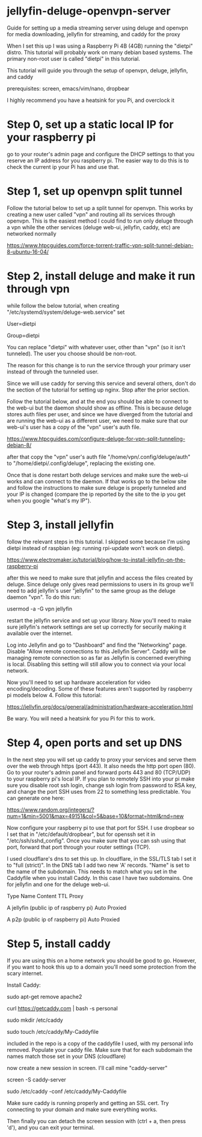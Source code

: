 # jellyfin-deluge-openvpn-server
Guide for setting up a media streaming server using deluge and openvpn for media downloading, jellyfin for streaming, and caddy for the proxy

When I set this up I was using a Raspberry Pi 4B (4GB) running the "dietpi" distro. This tutorial will probably work on many debian based systems. The primary non-root user is called "dietpi" in this tutorial.

This tutorial will guide you through the setup of openvpn, deluge, jellyfin, and caddy

prerequisites: screen, emacs/vim/nano, dropbear

I highly recommend you have a heatsink for you Pi, and overclock it

# Step 0, set up a static local IP for your raspberry pi

go to your router's admin page and configure the DHCP settings to that you reserve an IP address for you raspberry pi. The easier way to do this is to check the current ip your Pi has and use that.



# Step 1, set up openvpn split tunnel

Follow the tutorial below to set up a split tunnel for openvpn. This works by creating a new user called "vpn" and routing all its services through openvpn. This is the easiest method I could find to run only deluge through a vpn while the other services (deluge web-ui, jellyfin, caddy, etc) are networked normally

https://www.htpcguides.com/force-torrent-traffic-vpn-split-tunnel-debian-8-ubuntu-16-04/



# Step 2, install deluge and make it run through vpn

while follow the below tutorial, when creating "/etc/systemd/system/deluge-web.service" set

User=dietpi

Group=dietpi

You can replace "dietpi" with whatever user, other than "vpn" (so it isn't tunneled). The user you choose should be non-root.

The reason for this change is to run the service through your primary user instead of through the tunneled user.

Since we will use caddy for serving this service and several others, don't do the section of the tutorial for setting up nginx. Stop after the prior section.

Follow the tutorial below, and at the end you should be able to connect to the web-ui but the daemon should show as offline. This is because deluge stores auth files per user, and since we have diverged from the tutorial and are running the web-ui as a different user, we need to make sure that our web-ui's user has a copy of the "vpn" user's auth file.

https://www.htpcguides.com/configure-deluge-for-vpn-split-tunneling-debian-8/

after that copy the "vpn" user's auth file "/home/vpn/.config/deluge/auth" to "/home/dietpi/.config/deluge", replacing the existing one.

Once that is done restart both deluge services and make sure the web-ui works and can connect to the daemon. If that works go to the below site and follow the instructions to make sure deluge is properly tunneled and your IP is changed (compare the ip reported by the site to the ip you get when you google "what's my IP").



# Step 3, install jellyfin

follow the relevant steps in this tutorial. I skipped some because I'm using dietpi instead of raspbian (eg: running rpi-update won't work on dietpi).

https://www.electromaker.io/tutorial/blog/how-to-install-jellyfin-on-the-raspberry-pi

after this we need to make sure that jellyfin and access the files created by deluge. Since deluge only gives read permissions to users in its group we'll need to add jellyfin's user "jellyfin" to the same group as the deluge daemon "vpn". To do this run:

usermod -a -G vpn jellyfin

restart the jellyfin service and set up your library. Now you'll need to make sure jellyfin's network settings are set up correctly for securily making it available over the internet.

Log into Jellyfin and go to "Dashboard" and find the "Networking" page. Disable "Allow remote connections to this Jellyfin Server". Caddy will be managing remote connection so as far as Jellyfin is concerned everything is local. Disabling this setting will still allow you to connect via your local network.

Now you'll need to set up hardware acceleration for video encoding/decoding. Some of these features aren't supported by raspberry pi models below 4. Follow this tutorial:

https://jellyfin.org/docs/general/administration/hardware-acceleration.html

Be wary. You will need a heatsink for you Pi for this to work.

# Step 4, open ports and set up DNS

In the next step you will set up caddy to proxy your services and serve them over the web through https (port 443). It also needs the http port open (80). Go to your router's admin panel and forward ports 443 and 80 (TCP/UDP) to your raspberry pi's local IP. If you plan to remotely SSH into your pi make sure you disable root ssh login, change ssh login from password to RSA key, and change the port SSH uses from 22 to something less predictable. You can generate one here:

https://www.random.org/integers/?num=1&min=5001&max=49151&col=5&base=10&format=html&rnd=new

Now configure your raspberry pi to use that port for SSH. I use dropbear so I set that in "/etc/default/dropbear", but for openssh set it in "/etc/ssh/sshd_config". Once you make sure that you can ssh using that port, forward that port through your router settings (TCP).

I used cloudflare's dns to set this up. In cloudflare, in the SSL/TLS tab I set it to "full (strict)". In the DNS tab I add two new 'A' records. "Name" is set to the name of the subdomain. This needs to match what you set in the Caddyfile when you install Caddy. In this case I have two subdomains. One for jellyfin and one for the deluge web-ui.

Type    Name      Content	                      TTL     Proxy

A       jellyfin  (public ip of raspberry pi)   Auto    Proxied

A       p2p       (public ip of raspberry pi)   Auto    Proxied



# Step 5, install caddy

If you are using this on a home network you should be good to go. However, if you want to hook this up to a domain you'll need some protection from the scary internet.

Install Caddy:

sudo apt-get remove apache2

curl https://getcaddy.com | bash -s personal

sudo mkdir /etc/caddy

sudo touch /etc/caddy/My-Caddyfile

included in the repo is a copy of the caddyfile I used, with my personal info removed. Populate your caddy file. Make sure that for each subdomain the names match those set in your DNS (cloudflare)

now create a new session in screen. I'll call mine "caddy-server"

screen -S caddy-server

sudo /etc/caddy -conf /etc/caddy/My-Caddyfile

Make sure caddy is running properly and getting an SSL cert. Try connecting to your domain and make sure everything works.

Then finally you can detach the screen session with (ctrl + a, then press 'd'), and you can exit your terminal.
